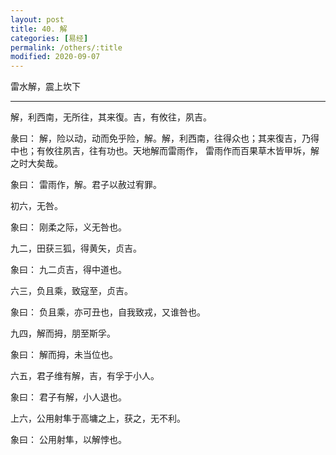 ```yaml
---
layout: post
title: 40. 解
categories: [易经]
permalink: /others/:title
modified: 2020-09-07
---
```


雷水解，震上坎下

---

解，利西南，无所往，其来復。吉，有攸往，夙吉。

彖曰： 解，险以动，动而免乎险，解。解，利西南，往得众也；其来復吉，乃得中也；有攸往夙吉，往有功也。天地解而雷雨作，
雷雨作而百果草木皆甲坼，解之时大矣哉。

象曰： 雷雨作，解。君子以赦过宥罪。

初六，无咎。

象曰： 刚柔之际，义无咎也。

九二，田获三狐，得黄矢，贞吉。

象曰： 九二贞吉，得中道也。

六三，负且乘，致寇至，贞吉。

象曰： 负且乘，亦可丑也，自我致戎，又谁咎也。

九四，解而拇，朋至斯孚。

象曰： 解而拇，未当位也。

六五，君子维有解，吉，有孚于小人。

象曰： 君子有解，小人退也。

上六，公用射隼于高墉之上，获之，无不利。

象曰： 公用射隼，以解悖也。

